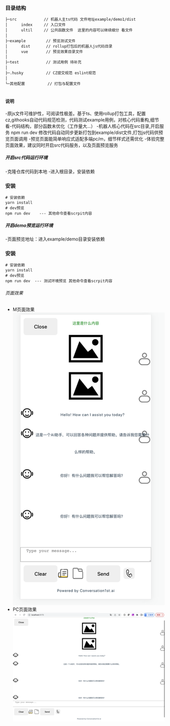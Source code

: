 
### 目录结构
```bash
├─src            // 机器人主ts代码 文件地址example/demo1/dist
│      index     // 入口文件
│      ultil     // 公共函数文件  这里的内容可以继续细分 看文件
│ 
├─example         // 预览测试文件
│      dist       // rollup打包后的机器人js代码目录
│      vue        // 预览效果目录文件
│ 
├─test            // 测试用例 待补充
│  
├─.husky          // CZ提交规范 eslint规范
│     
└─其他配置          // 打包与配置文件
        
```

#### 说明
-原js文件可维护性，可阅读性极差。基于ts、使用rollup打包工具，配置cz,githooks自动代码规范检测，代码测试example用例，对核心代码重构,细节看-代码结构，部分函数未优化（工作量大...）
-机器人核心代码在src目录,开启服务 npm run dev 修改代码自动同步更新打包到example/dist文件,打包js代码供预览页面调用
-预览页面能简单响应式适配多端pc/m，细节样式还需优化
-体验完整页面效果，建议同时开启src代码服务，以及页面预览服务

##### 开启src代码运行环境
-克隆仓库代码到本地
-进入根目录，安装依赖
### 安装
```shell
# 安装依赖
yarn install
# dev预览
npm run dev    --- 其他命令查看scrpit内容
```

##### 开启demo预览运行环境
-页面预览地址：进入example/demo目录安装依赖
### 安装
```shell
# 安装依赖
yarn install
# dev预览
npm run dev  --- 测试环境预览 其他命令查看scrpit内容
```

###### 页面效果
- M页面效果
![Image text](https://github.com/STWS-orz/chatbot/blob/main/example/demo1/public/m-effect.png)
- PC页面效果
![Image text](https://github.com/STWS-orz/chatbot/blob/main/example/demo1/public/pc-effect.png)
